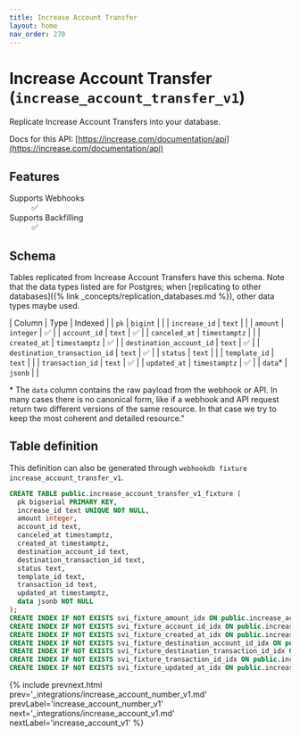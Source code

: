 ```yaml
---
title: Increase Account Transfer
layout: home
nav_order: 270
---
```


# Increase Account Transfer (`increase_account_transfer_v1`)

Replicate Increase Account Transfers into your database.

Docs for this API: [https://increase.com/documentation/api](https://increase.com/documentation/api)

## Features

<dl>
<dt>Supports Webhooks</dt>
<dd>✅</dd>
<dt>Supports Backfilling</dt>
<dd>✅</dd>

</dl>

## Schema

Tables replicated from Increase Account Transfers have this schema.
Note that the data types listed are for Postgres;
when [replicating to other databases]({% link _concepts/replication_databases.md %}),
other data types maybe used.

| Column | Type | Indexed |
| `pk` | `bigint` |  |
| `increase_id` | `text` |  |
| `amount` | `integer` | ✅ |
| `account_id` | `text` | ✅ |
| `canceled_at` | `timestamptz` |  |
| `created_at` | `timestamptz` | ✅ |
| `destination_account_id` | `text` | ✅ |
| `destination_transaction_id` | `text` | ✅ |
| `status` | `text` |  |
| `template_id` | `text` |  |
| `transaction_id` | `text` | ✅ |
| `updated_at` | `timestamptz` | ✅ |
| `data`* | `jsonb` |  |

<span class="fs-3">* The `data` column contains the raw payload from the webhook or API.
In many cases there is no canonical form, like if a webhook and API request return
two different versions of the same resource.
In that case we try to keep the most coherent and detailed resource."</span>

## Table definition

This definition can also be generated through `webhookdb fixture increase_account_transfer_v1`.

```sql
CREATE TABLE public.increase_account_transfer_v1_fixture (
  pk bigserial PRIMARY KEY,
  increase_id text UNIQUE NOT NULL,
  amount integer,
  account_id text,
  canceled_at timestamptz,
  created_at timestamptz,
  destination_account_id text,
  destination_transaction_id text,
  status text,
  template_id text,
  transaction_id text,
  updated_at timestamptz,
  data jsonb NOT NULL
);
CREATE INDEX IF NOT EXISTS svi_fixture_amount_idx ON public.increase_account_transfer_v1_fixture (amount);
CREATE INDEX IF NOT EXISTS svi_fixture_account_id_idx ON public.increase_account_transfer_v1_fixture (account_id);
CREATE INDEX IF NOT EXISTS svi_fixture_created_at_idx ON public.increase_account_transfer_v1_fixture (created_at);
CREATE INDEX IF NOT EXISTS svi_fixture_destination_account_id_idx ON public.increase_account_transfer_v1_fixture (destination_account_id);
CREATE INDEX IF NOT EXISTS svi_fixture_destination_transaction_id_idx ON public.increase_account_transfer_v1_fixture (destination_transaction_id);
CREATE INDEX IF NOT EXISTS svi_fixture_transaction_id_idx ON public.increase_account_transfer_v1_fixture (transaction_id);
CREATE INDEX IF NOT EXISTS svi_fixture_updated_at_idx ON public.increase_account_transfer_v1_fixture (updated_at);
```

{% include prevnext.html prev='_integrations/increase_account_number_v1.md' prevLabel='increase_account_number_v1' next='_integrations/increase_account_v1.md' nextLabel='increase_account_v1' %}
